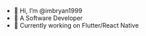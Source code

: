 - 👋 Hi, I’m @imbryan1999
- 👀 A Software Developer
- 🌱 Currently working on Flutter/React Native

<!---
imbryan1999/imbryan1999 is a ✨ special ✨ repository because its `README.md` (this file) appears on your GitHub profile.
You can click the Preview link to take a look at your changes.
--->
